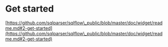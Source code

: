 # Get started

[https://github.com/sqlparser/sqlflow\_public/blob/master/doc/widget/readme.md#2-get-started](https://github.com/sqlparser/sqlflow\_public/blob/master/doc/widget/readme.md#2-get-started)
